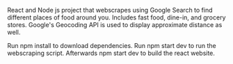 React and Node js project that webscrapes using Google Search to find different places of food around you. Includes fast food, dine-in, and grocery stores. Google's Geocoding API is used to display approximate distance as well.

Run npm install to download dependencies.
Run npm start dev to run the webscraping script.
Afterwards npm start dev to build the react website.
